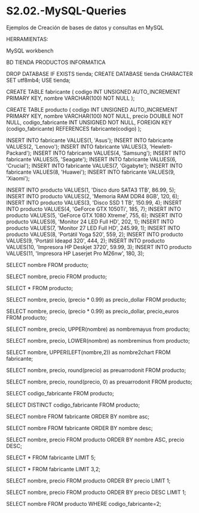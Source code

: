 # S2.02.-MySQL-Queries

Ejemplos de Creación de bases de datos y consultas en MySQL

HERRAMIENTAS:

MySQL workbench

BD TIENDA PRODUCTOS INFORMATICA

DROP DATABASE IF EXISTS tienda;
CREATE DATABASE tienda CHARACTER SET utf8mb4;
USE tienda;

CREATE TABLE fabricante (
  codigo INT UNSIGNED AUTO_INCREMENT PRIMARY KEY,
  nombre VARCHAR(100) NOT NULL
);

CREATE TABLE producto (
  codigo INT UNSIGNED AUTO_INCREMENT PRIMARY KEY,
  nombre VARCHAR(100) NOT NULL,
  precio DOUBLE NOT NULL,
  codigo_fabricante INT UNSIGNED NOT NULL,
  FOREIGN KEY (codigo_fabricante) REFERENCES fabricante(codigo)
);

INSERT INTO fabricante VALUES(1, 'Asus');
INSERT INTO fabricante VALUES(2, 'Lenovo');
INSERT INTO fabricante VALUES(3, 'Hewlett-Packard');
INSERT INTO fabricante VALUES(4, 'Samsung');
INSERT INTO fabricante VALUES(5, 'Seagate');
INSERT INTO fabricante VALUES(6, 'Crucial');
INSERT INTO fabricante VALUES(7, 'Gigabyte');
INSERT INTO fabricante VALUES(8, 'Huawei');
INSERT INTO fabricante VALUES(9, 'Xiaomi');

INSERT INTO producto VALUES(1, 'Disco duro SATA3 1TB', 86.99, 5);
INSERT INTO producto VALUES(2, 'Memoria RAM DDR4 8GB', 120, 6);
INSERT INTO producto VALUES(3, 'Disco SSD 1 TB', 150.99, 4);
INSERT INTO producto VALUES(4, 'GeForce GTX 1050Ti', 185, 7);
INSERT INTO producto VALUES(5, 'GeForce GTX 1080 Xtreme', 755, 6);
INSERT INTO producto VALUES(6, 'Monitor 24 LED Full HD', 202, 1);
INSERT INTO producto VALUES(7, 'Monitor 27 LED Full HD', 245.99, 1);
INSERT INTO producto VALUES(8, 'Portátil Yoga 520', 559, 2);
INSERT INTO producto VALUES(9, 'Portátil Ideapd 320', 444, 2);
INSERT INTO producto VALUES(10, 'Impresora HP Deskjet 3720', 59.99, 3);
INSERT INTO producto VALUES(11, 'Impresora HP Laserjet Pro M26nw', 180, 3);

SELECT nombre FROM producto;

SELECT nombre, precio FROM producto;

SELECT * FROM producto;

SELECT nombre, precio, (precio * 0.99) as precio_dollar FROM producto;

SELECT nombre, precio, (precio * 0.99) as precio_dollar, precio_euros FROM producto;

SELECT nombre, precio, UPPER(nombre) as nombremayus from producto;

SELECT nombre, precio, LOWER(nombre) as nombreminus from producto;

SELECT nombre, UPPER(LEFT(nombre,2)) as nombre2chart FROM fabricante;

SELECT nombre, precio, round(precio) as preuarrodonit FROM producto;

SELECT nombre, precio, round(precio, 0) as preuarrodonit FROM producto;

SELECT codigo_fabricante FROM producto;

SELECT DISTINCT codigo_fabricante FROM producto;

SELECT nombre FROM fabricante ORDER BY nombre asc;

SELECT nombre FROM fabricante ORDER BY nombre desc;

SELECT nombre, precio FROM producto ORDER BY nombre ASC, precio DESC;

SELECT * FROM fabricante LIMIT 5;

SELECT * FROM fabricante LIMIT 3,2;

SELECT nombre, precio FROM producto ORDER BY precio LIMIT 1;

SELECT nombre, precio FROM producto ORDER BY precio DESC LIMIT 1;

SELECT nombre FROM producto WHERE codigo_fabricante=2;
